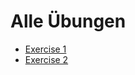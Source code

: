 # Alle Übungen

- [Exercise 1]
- [Exercise 2]


[Exercise 1]: <exercise1.md>
[Exercise 2]: <exercise2.md>